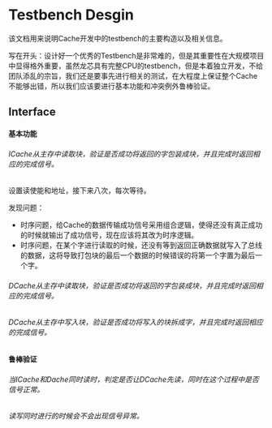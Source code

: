 # Testbench Desgin

该文档用来说明Cache开发中的testbench的主要构造以及相关信息。

写在开头：设计好一个优秀的Testbench是非常难的，但是其重要性在大规模项目中显得格外重要，虽然龙芯具有完整CPU的testbench，但是本着独立开发，不给团队添乱的宗旨，我们还是要事先进行相关的测试，在大程度上保证整个Cache不能够出错，所以我们应该要进行基本功能和冲突例外鲁棒验证。

## Interface

#### 基本功能

###### ICache从主存中读取块，验证是否成功将返回的字包装成块，并且完成时返回相应的完成信号。

设置读使能和地址，接下来八次，每次等待。

发现问题：

- 时序问题，给Cache的数据传输成功信号采用组合逻辑，使得还没有真正成功的时候就输出了成功信号，现在应该将其改为时序逻辑。
- 时序问题，在某个字进行读取的时候，还没有等到返回正确数据就写入了总线的数据，这将导致打包块的最后一个数据的时候错误的将第一个字置为最后一个字。

###### DCache从主存中读取块，验证是否成功将返回的字包装成块，并且完成时返回相应的完成信号。

###### DCache从主存中写入块，验证是否成功将写入的块拆成字，并且完成时返回相应的完成信号。



#### 鲁棒验证

###### 当ICache和Dache同时读时，判定是否让DCache先读，同时在这个过程中是否信号正常。

###### 读写同时进行的时候会不会出现信号异常。